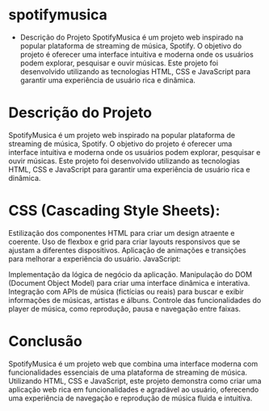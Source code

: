 # spotifymusica
- Descrição do Projeto
SpotifyMusica é um projeto web inspirado na popular plataforma de streaming de música, Spotify. O objetivo do projeto é oferecer uma interface intuitiva e moderna onde os usuários podem explorar, pesquisar e ouvir músicas. Este projeto foi desenvolvido utilizando as tecnologias HTML, CSS e JavaScript para garantir uma experiência de usuário rica e dinâmica.

# Descrição do Projeto
SpotifyMusica é um projeto web inspirado na popular plataforma de streaming de música, Spotify. O objetivo do projeto é oferecer uma interface intuitiva e moderna onde os usuários podem explorar, pesquisar e ouvir músicas. Este projeto foi desenvolvido utilizando as tecnologias HTML, CSS e JavaScript para garantir uma experiência de usuário rica e dinâmica.


# CSS (Cascading Style Sheets):

 Estilização dos componentes HTML para criar um design atraente e coerente.
Uso de flexbox e grid para criar layouts responsivos que se ajustam a diferentes dispositivos.
Aplicação de animações e transições para melhorar a experiência do usuário.
JavaScript:

Implementação da lógica de negócio da aplicação.
Manipulação do DOM (Document Object Model) para criar uma interface dinâmica e interativa.
Integração com APIs de música (fictícias ou reais) para buscar e exibir informações de músicas, artistas e álbuns.
Controle das funcionalidades do player de música, como reprodução, pausa e navegação entre faixas.



# Conclusão
SpotifyMusica é um projeto web que combina uma interface moderna com funcionalidades essenciais de uma plataforma de streaming de música. Utilizando HTML, CSS e JavaScript, este projeto demonstra como criar uma aplicação web rica em funcionalidades e agradável ao usuário, oferecendo uma experiência de navegação e reprodução de música fluida e intuitiva.
